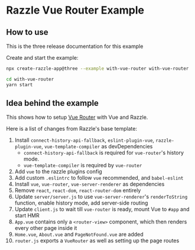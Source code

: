 # Razzle Vue Router Example

## How to use

<!-- START install generated instructions please keep comment here to allow auto update -->
<!-- DON'T EDIT THIS SECTION, INSTEAD RE-RUN yarn update-examples TO UPDATE -->
This is the three release documentation for this example

Create and start the example:

```bash
npx create-razzle-app@three --example with-vue-router with-vue-router

cd with-vue-router
yarn start
```
<!-- END install generated instructions please keep comment here to allow auto update -->

## Idea behind the example
This shows how to setup [Vue Router](https://router.vuejs.org/) with Vue and Razzle.

Here is a list of changes from Razzle's base template:
  1. Install `connect-history-api-fallback`, `eslint-plugin-vue`, `razzle-plugin-vue`, `vue-template-compiler` as devDependencies
      * `connect-history-api-fallback` is required for `vue-router`'s history mode.
      * `vue-template-compiler` is required by `vue-router`
  2. Add `vue` to the razzle plugins config
  3. Add custom `.eslintrc` to follow `vue` recommended, and `babel-eslint`
  4. Install `vue`, `vue-router`, `vue-server-renderer` as dependencies
  4. Remove `react`, `react-dom`, `react-router-dom` entirely
  5. Update `server/server.js` to use `vue-server-renderer`'s `renderToString` function, enable history mode, add server-side routing
  6. Update `client.js` to wait till `vue-router` is ready, mount Vue to `#app` and start HMR
  7. `App.vue` contains only a `<router-view>` component, which then renders every other page inside it
  8. `Home.vue`, `About.vue` and `PageNotFound.vue` are added
  9. `router.js` exports a `VueRouter` as well as setting up the page routes
